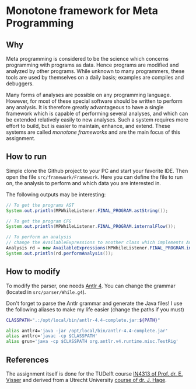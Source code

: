 # Monotone framework for Meta Programming

## Why

Meta programming is considered to be the science which concerns programming with programs as data. 
Hence programs are modified and analyzed by other programs.
While unknown to many programmers, these tools are used by themselves on a daily basis;
examples are compiles and debuggers.

Many forms of analyses are possible on any programming language.
However, for most of these special software should be written to perform any analysis.
It is therefore greatly advantageous to have a single framework which is capable of performing several analyses, 
and which can be extended relatively easily to new analyses.
Such a system requires more effort to build, but is easier to maintain, enhance, and extend.
These systems are called _monotone frameworks_ and are the main focus of this assignment.

## How to run

Simple clone the Github project to your PC and start your favorite IDE.
Then open the file `src/framework/Framework`.
Here you can define the file to run on, the analysis to perform and which data you are interested in.

The following outputs may be interesting:

````java
// To get the programs AST
System.out.println(MPWhileListener.FINAL_PROGRAM.astString());

// To get the program CFG
System.out.println(MPWhileListener.FINAL_PROGRAM.internalFlow());

// To perform an analysis
// change the AvailableExpressions to another class which implements Analysis to do other analyses
Analysis rd = new AvailableExpressions(MPWhileListener.FINAL_PROGRAM.internalFlow());
System.out.println(rd.performAnalysis());
````

## How to modify

To modify the parser, one needs [Antlr 4](http://www.antlr.org).
You can change the grammar (located in `src/parser/While.g4`).

Don't forget to parse the Antlr grammar and generate the Java files!
I use the following aliases to make my life easier (change the paths if you must)

````bash
CLASSPATH=".:/opt/local/bin/antlr-4.4-complete.jar:${PATH}"

alias antlr4='java -jar /opt/local/bin/antlr-4.4-complete.jar'
alias antlrc='javac -cp $CLASSPATH'
alias grun='java -cp $CLASSPATH org.antlr.v4.runtime.misc.TestRig'
````

## References

The assignment itself is done for the TUDelft course [IN4313 of Prof. dr. E. Visser](http://www.studiegids.tudelft.nl/a101\_displayCourse.do?course_id=31677) and derived from a Utrecht University [course of dr. J. Hage](http://www.cs.uu.nl/wiki/Apa/DataflowAndAbstractInterpretation).

